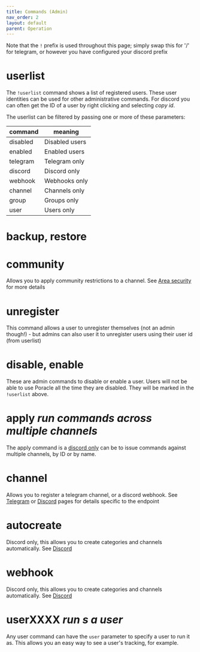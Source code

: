 ```yaml
---
title: Commands (Admin)
nav_order: 2
layout: default
parent: Operation
---
```


Note that the `!` prefix is used throughout this page; simply swap this for '/' for telegram, 
or however you have configured your discord prefix

# userlist

The `!userlist` command shows a list of registered users. These user identities can be used
for other administrative commands.  For discord you can often get the ID of a user by
right clicking and selecting *copy id*.

The userlist can be filtered by passing one or more of these parameters:

|command|meaning|
|---|---|
|disabled|Disabled users|
|enabled|Enabled users|
|telegram|Telegram only|
|discord|Discord only|
|webhook|Webhooks only|
|channel|Channels only|
|group|Groups only|
|user|Users only|

# backup, restore

# community

Allows you to apply community restrictions to a channel. See [Area security](areasecurity.md)
for more details

# unregister

This command allows a user to unregister themselves (not an admin though!) - but admins
can also user it to unregister users using their user id (from userlist)

# disable, enable

These are admin commands to disable or enable a user. Users will not be able to use Poracle
all the time they are disabled.  They will be marked in the `!userlist` above.

# apply *run commands across multiple channels*

The apply command is a [discord only](discord.md) can be to issue commands against multiple channels, by ID or by name.

# channel

Allows you to register a telegram channel, or a discord webhook.  See [Telegram](telegram.md)
or [Discord](discord.md) pages for details specific to the endpoint

# autocreate 

Discord only, this allows you to create categories and channels automatically.  See [Discord](../configuration/discord.md)

# webhook

Discord only, this allows you to create categories and channels automatically.  See [Discord](../configuration/discord.md)

# userXXXX *run s a user*

Any user command can have the `user` parameter to specify a user to run it as. This allows
you an easy way to see a user's tracking, for example.
